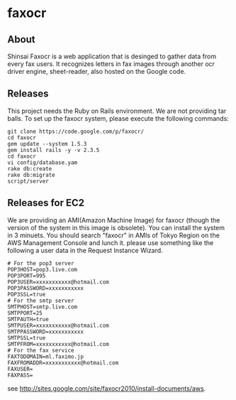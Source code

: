 # faxocr

## About

Shinsai Faxocr is a web application that is desinged to gather data from every fax users. It recognizes letters in fax images through another ocr driver engine, sheet-reader, also hosted on the Google code. 

## Releases

This project needs the Ruby on Rails environment. We are not providing tar balls. To set up the faxocr system, please execute the following commands: 

    git clone https://code.google.com/p/faxocr/
    cd faxocr
    gem update --system 1.5.3
    gem install rails -y -v 2.3.5
    cd faxocr
    vi config/database.yam
    rake db:create
    rake db:migrate
    script/server

## Releases for EC2

We are providing an AMI(Amazon Machine Image) for faxocr (though the version of the system in this image is obsolete). You can install the system in 3 minuets. You should search "faxocr" in AMIs of Tokyo Region on the AWS Management Console and lunch it. please use something like the following a user data in the Request Instance Wizard. 

    # For the pop3 server
    POP3HOST=pop3.live.com
    POP3PORT=995
    POP3USER=xxxxxxxxxxx@hotmail.com
    POP3PASSWORD=xxxxxxxxxxx
    POP3SSL=true
    # For the smtp server
    SMTPHOST=smtp.live.com
    SMTPPORT=25
    SMTPAUTH=true
    SMTPUSER=xxxxxxxxxxx@hotmail.com
    SMTPPASSWORD=xxxxxxxxxxx
    SMTPSSL=true
    SMTPFROM=xxxxxxxxxxx@hotmail.com
    # For the fax service
    FAXTODOMAIN=ml.faximo.jp
    FAXFROMADDR=xxxxxxxxxxx@hotmail.com
    FAXUSER=
    FAXPASS=

see <http://sites.google.com/site/faxocr2010/install-documents/aws>. 

